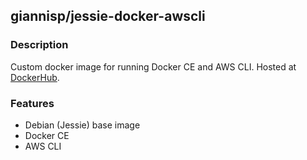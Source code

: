 ## giannisp/jessie-docker-awscli

### Description

Custom docker image for running Docker CE and AWS CLI.
Hosted at [DockerHub](https://hub.docker.com/r/giannisp/jessie-docker-awscli/).

### Features

- Debian (Jessie) base image
- Docker CE
- AWS CLI
